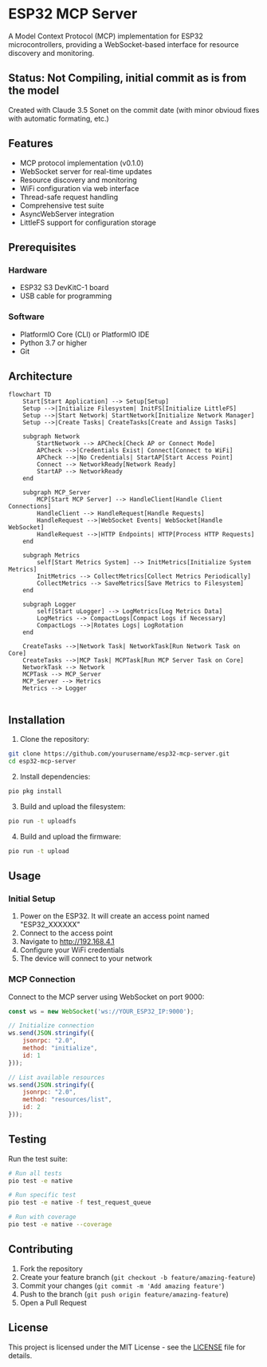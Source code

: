 
# ESP32 MCP Server

A Model Context Protocol (MCP) implementation for ESP32 microcontrollers, providing a WebSocket-based interface for resource discovery and monitoring.

## Status: Not Compiling, initial commit as is from the model

Created with Claude 3.5 Sonet on the commit date (with minor obvioud fixes with automatic formating, etc.)

## Features

- MCP protocol implementation (v0.1.0)
- WebSocket server for real-time updates
- Resource discovery and monitoring
- WiFi configuration via web interface
- Thread-safe request handling
- Comprehensive test suite
- AsyncWebServer integration
- LittleFS support for configuration storage

## Prerequisites

### Hardware

- ESP32 S3 DevKitC-1 board
- USB cable for programming

### Software

- PlatformIO Core (CLI) or PlatformIO IDE
- Python 3.7 or higher
- Git

## Architecture

```mermaid
flowchart TD
    Start[Start Application] --> Setup[Setup]
    Setup -->|Initialize Filesystem| InitFS[Initialize LittleFS]
    Setup -->|Start Network| StartNetwork[Initialize Network Manager]
    Setup -->|Create Tasks| CreateTasks[Create and Assign Tasks]

    subgraph Network
        StartNetwork --> APCheck[Check AP or Connect Mode]
        APCheck -->|Credentials Exist| Connect[Connect to WiFi]
        APCheck -->|No Credentials| StartAP[Start Access Point]
        Connect --> NetworkReady[Network Ready]
        StartAP --> NetworkReady
    end

    subgraph MCP_Server
        MCP[Start MCP Server] --> HandleClient[Handle Client Connections]
        HandleClient --> HandleRequest[Handle Requests]
        HandleRequest -->|WebSocket Events| WebSocket[Handle WebSocket]
        HandleRequest -->|HTTP Endpoints| HTTP[Process HTTP Requests]
    end

    subgraph Metrics
        self[Start Metrics System] --> InitMetrics[Initialize System Metrics]
        InitMetrics --> CollectMetrics[Collect Metrics Periodically]
        CollectMetrics --> SaveMetrics[Save Metrics to Filesystem]
    end

    subgraph Logger
        self[Start uLogger] --> LogMetrics[Log Metrics Data]
        LogMetrics --> CompactLogs[Compact Logs if Necessary]
        CompactLogs -->|Rotates Logs| LogRotation
    end

    CreateTasks -->|Network Task| NetworkTask[Run Network Task on Core]
    CreateTasks -->|MCP Task| MCPTask[Run MCP Server Task on Core]
    NetworkTask --> Network
    MCPTask --> MCP_Server
    MCP_Server --> Metrics
    Metrics --> Logger


```

## Installation

1. Clone the repository:

```bash
git clone https://github.com/yourusername/esp32-mcp-server.git
cd esp32-mcp-server
```

2. Install dependencies:

```bash
pio pkg install
```

3. Build and upload the filesystem:

```bash
pio run -t uploadfs
```

4. Build and upload the firmware:

```bash
pio run -t upload
```

## Usage

### Initial Setup

1. Power on the ESP32. It will create an access point named "ESP32_XXXXXX"
2. Connect to the access point
3. Navigate to <http://192.168.4.1>
4. Configure your WiFi credentials
5. The device will connect to your network

### MCP Connection

Connect to the MCP server using WebSocket on port 9000:

```javascript
const ws = new WebSocket('ws://YOUR_ESP32_IP:9000');

// Initialize connection
ws.send(JSON.stringify({
    jsonrpc: "2.0",
    method: "initialize",
    id: 1
}));

// List available resources
ws.send(JSON.stringify({
    jsonrpc: "2.0",
    method: "resources/list",
    id: 2
}));
```

## Testing

Run the test suite:

```bash
# Run all tests
pio test -e native

# Run specific test
pio test -e native -f test_request_queue

# Run with coverage
pio test -e native --coverage
```

## Contributing

1. Fork the repository
2. Create your feature branch (`git checkout -b feature/amazing-feature`)
3. Commit your changes (`git commit -m 'Add amazing feature'`)
4. Push to the branch (`git push origin feature/amazing-feature`)
5. Open a Pull Request

## License

This project is licensed under the MIT License - see the [LICENSE](LICENSE) file for details.
